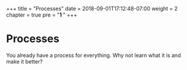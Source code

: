 +++
title = "Processes"
date = 2018-09-01T17:12:48-07:00
weight = 2
chapter = true
pre = "<b>1 </b>"
+++

# Processes

You already have a process for everything. Why not learn what it is and make it better?